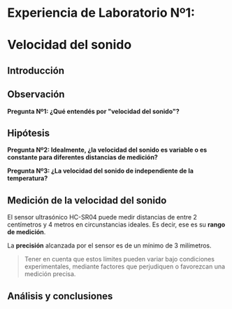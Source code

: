 # Experiencia de Laboratorio Nº1: 

# Velocidad del sonido

## Introducción

## Observación

**Pregunta Nº1: ¿Qué entendés por "velocidad del sonido"?**

## Hipótesis

**Pregunta Nº2: Idealmente, ¿la velocidad del sonido es variable o es constante para diferentes distancias de medición?**

**Pregunta Nº3: ¿La velocidad del sonido de independiente de la temperatura?**

## Medición de la velocidad del sonido

El sensor ultrasónico HC-SR04 puede medir distancias de entre 2 centímetros y 4 metros en circunstancias ideales. Es decir, ese es su **rango de medición**.

La **precisión** alcanzada por el sensor es de un mínimo de 3 milímetros.

> Tener en cuenta que estos límites pueden variar bajo condiciones experimentales, mediante factores que perjudiquen o favorezcan una medición precisa.

## Análisis y conclusiones

